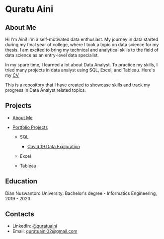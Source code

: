 # Quratu Aini 
## About Me
Hi I'm Aini! I'm a self-motivated data enthusiast. My journey in data started during my final year of college, where I took a topic on data science for my thesis. I am excited to bring my technical and analytical skills to the field of data science as an entry-level data specialist.

In my spare time, I learned a lot about Data Analyst. To practice my skills, I tried many projects in data analyst using SQL, Excel, and Tableau.
Here's my [CV](https://github.com/quratuaini/My-Profile/blob/main/Quratu%20Aini%20-%20Data%20CV%20(Eng).pdf)

This is a repository that I have created to showcase skills and track my progress in Data Analyst related topics.

## Projects

- [About Me](https://github.com/quratuaini/My-Profile)

- [Portfolio Projects](https://github.com/quratuaini/My-Portfolio)
  
  - SQL
    - [Covid 19 Data Exploration](https://github.com/quratuaini/My-Portfolio/blob/main/Covid19%20Data%20Exploration%20SQL.sql)

  - Excel
  - Tableau
 
## Education
Dian Nuswantoro University: Bachelor's degree - Informatics Engineering, 2019 - 2023

## Contacts
- LinkedIn: [@quratuaini](https://www.linkedin.com/in/quratu-aini/)
- Email: [quratuaini02@gmail.com](mailto:quratuaini02@gmail.com)


